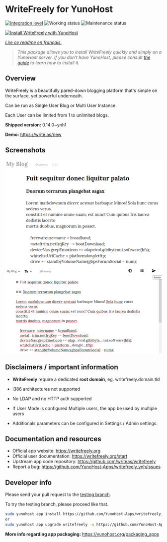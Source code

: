 <!--
N.B.: This README was automatically generated by https://github.com/YunoHost/apps/tree/master/tools/README-generator
It shall NOT be edited by hand.
-->

# WriteFreely for YunoHost

[![Integration level](https://dash.yunohost.org/integration/writefreely.svg)](https://dash.yunohost.org/appci/app/writefreely) ![Working status](https://ci-apps.yunohost.org/ci/badges/writefreely.status.svg) ![Maintenance status](https://ci-apps.yunohost.org/ci/badges/writefreely.maintain.svg)

[![Install WriteFreely with YunoHost](https://install-app.yunohost.org/install-with-yunohost.svg)](https://install-app.yunohost.org/?app=writefreely)

*[Lire ce readme en français.](./README_fr.md)*

> *This package allows you to install WriteFreely quickly and simply on a YunoHost server.
If you don't have YunoHost, please consult [the guide](https://yunohost.org/#/install) to learn how to install it.*

## Overview

WriteFreely is a beautifully pared-down blogging platform that's simple on the surface, yet powerful underneath.

Can be run as Single User Blog or Multi User Instance.

Each User can be limited from 1 to unlimited blogs.

**Shipped version:** 0.14.0~ynh1

**Demo:** https://write.as/new

## Screenshots

![Screenshot of WriteFreely](./doc/screenshots/screenshots2.png)
![Screenshot of WriteFreely](./doc/screenshots/screenshots1.png)

## Disclaimers / important information

* **WriteFreely** require a dedicated **root domain**, eg. writefreely.domain.tld
* i386 architectures not supported
* No LDAP and no HTTP auth supported

* If User Mode is configured Multiple users, the app be used by multiple users
* Additionals parameters can be configured in Settings / Admin settings.

## Documentation and resources

* Official app website: <https://writefreely.org>
* Official user documentation: <https://writefreely.org/start>
* Upstream app code repository: <https://github.com/writeas/writefreely>
* Report a bug: <https://github.com/YunoHost-Apps/writefreely_ynh/issues>

## Developer info

Please send your pull request to the [testing branch](https://github.com/YunoHost-Apps/writefreely_ynh/tree/testing).

To try the testing branch, please proceed like that.

``` bash
sudo yunohost app install https://github.com/YunoHost-Apps/writefreely_ynh/tree/testing --debug
or
sudo yunohost app upgrade writefreely -u https://github.com/YunoHost-Apps/writefreely_ynh/tree/testing --debug
```

**More info regarding app packaging:** <https://yunohost.org/packaging_apps>
